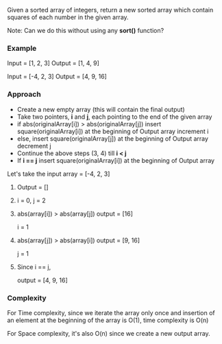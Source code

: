 Given a sorted array of integers, return a new sorted array which contain squares of each number in the given array.

Note: Can we do this without using any **sort()** function?

### Example
Input = [1, 2, 3]
Output = [1, 4, 9]

Input = [-4, 2, 3]
Output = [4, 9, 16]

### Approach

- Create a new empty array (this will contain the final output)
- Take two pointers, **i** and **j**, each pointing to the end of the given array
- if abs(originalArray[i]) > abs(originalArray[j])
  insert square(originalArray[i]) at the beginning of Output array
  increment i
- else,
  insert square(originalArray[j]) at the beginning of Output array
  decrement j
- Continue the above steps (3, 4) till **i < j**
- If **i == j**
  insert square(originalArray[i]) at the beginning of Output array

Let's take the input array = [-4, 2, 3]

1. Output = []
2. i = 0, j = 2
3. abs(array[i]) > abs(array[j])
   output = [16]

   i = 1
4. abs(array[j]) > abs(array[i])
   output = [9, 16]

   j = 1
5. Since i == j,

   output = [4, 9, 16]


### Complexity

For Time complexity, since we iterate the array only once and insertion of an element at the beginning of the array is O(1),
time complexity is O(n)

For Space complexity, it's also O(n) since we create a new output array.
